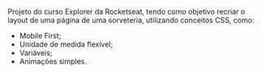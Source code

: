 Projeto do curso Explorer da Rocketseat, tendo como objetivo recriar o layout de uma página de uma sorveteria, utilizando conceitos CSS, como:

- Mobile First;
- Unidade de medida flexível;
- Variáveis;
- Animações simples.